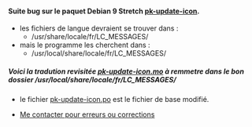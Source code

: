 
#### Suite bug sur le paquet Debian 9 Stretch [pk-update-icon](https://packages.debian.org/stretch/pk-update-icon "Paquet : pk-update-icon (2.0.0-2) ").

 - les fichiers de langue devraient se trouver dans :
   * /usr/share/locale/fr/LC_MESSAGES/
 - mais le programme les cherchent dans :
   * /usr/local/share/locale/fr/LC_MESSAGES/

##### Voici la tradution revisitée [pk-update-icon.mo](https://github.com/Bozosoft/demogit/blob/master/prg/lang/pk-update-icon.mo " package-update-indicatorfichier de langue : pk-update-icon.mo - Cliquez sur le bouton Download pour le télécharger") à remmetre dans le bon dossier /usr/local/share/locale/fr/LC_MESSAGES/

  * le fichier [pk-update-icon.po](https://github.com/Bozosoft/demogit/blob/master/prg/lang/pk-update-icon.po "fichier de langue : pk-update-icon.po - base de traduction") est le fichier de base modifié.
  
 * [Me contacter pour erreurs ou corrections](http://jc.etiemble.free.fr/ "Site Web perso")

